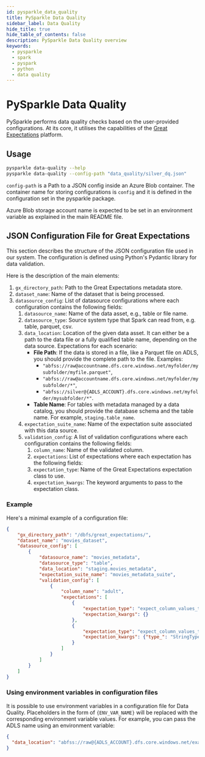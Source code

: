 ```yaml
---
id: pysparkle_data_quality
title: PySparkle Data Quality
sidebar_label: Data Quality
hide_title: true
hide_table_of_contents: false
description: PySparkle Data Quality overview
keywords:
  - pysparkle
  - spark
  - pyspark
  - python
  - data quality
---
```


# PySparkle Data Quality
PySparkle performs data quality checks based on the user-provided configurations. At its core, it
utilises the capabilities of the [Great Expectations](https://greatexpectations.io/) platform.

## Usage

```bash
pysparkle data-quality --help
pysparkle data-quality --config-path "data_quality/silver_dq.json"
```

`config-path` is a Path to a JSON config inside an Azure Blob container. The container name
for storing configurations is `config` and it is defined in the configuration set in the pysparkle
package.

Azure Blob storage account name is expected to be set in an environment variable as explained
in the main README file.


## JSON Configuration File for Great Expectations
This section describes the structure of the JSON configuration file used in our system.
The configuration is defined using Python's Pydantic library for data validation.

Here is the description of the main elements:

1. `gx_directory_path`: Path to the Great Expectations metadata store.
2. `dataset_name`: Name of the dataset that is being processed.
3. `datasource_config`: List of datasource configurations where each configuration contains the following fields:
    1. `datasource_name`: Name of the data asset, e.g., table or file name.
    2. `datasource_type`: Source system type that Spark can read from, e.g. table, parquet, csv.
    3. `data_location`: Location of the given data asset. It can either be a path to the data file
    or a fully qualified table name, depending on the data source. Expectations for each scenario:
        - **File Path**: If the data is stored in a file, like a Parquet file on ADLS, you should
        provide the complete path to the file. Examples:
            - `"abfss://raw@accountname.dfs.core.windows.net/myfolder/mysubfolder/myfile.parquet"`,
            - `"abfss://raw@accountname.dfs.core.windows.net/myfolder/mysubfolder/*"`,
            - `"abfss://silver@{ADLS_ACCOUNT}.dfs.core.windows.net/myfolder/mysubfolder/*"`.
        - **Table Name**: For tables with metadata managed by a data catalog, you should provide
        the database schema and the table name. For example, `staging.table_name`.
    4. `expectation_suite_name`: Name of the expectation suite associated with this data source.
    5. `validation_config`: A list of validation configurations where each configuration contains the following fields:
        1. `column_name`: Name of the validated column.
        2. `expectations`: List of expectations where each expectation has the following fields:
        3. `expectation_type`: Name of the Great Expectations expectation class to use.
        4. `expectation_kwargs`: The keyword arguments to pass to the expectation class.

### Example
Here's a minimal example of a configuration file:
```json
{
    "gx_directory_path": "/dbfs/great_expectations/",
    "dataset_name": "movies_dataset",
    "datasource_config": [
        {
            "datasource_name": "movies_metadata",
            "datasource_type": "table",
            "data_location": "staging.movies_metadata",
            "expectation_suite_name": "movies_metadata_suite",
            "validation_config": [
                {
                    "column_name": "adult",
                    "expectations": [
                        {
                            "expectation_type": "expect_column_values_to_not_be_null",
                            "expectation_kwargs": {}
                        },
                        {
                            "expectation_type": "expect_column_values_to_be_of_type",
                            "expectation_kwargs": {"type_": "StringType"}
                        }
                    ]
                }
            ]
        }
    ]
}
```

### Using environment variables in configuration files
It is possible to use environment variables in a configuration file for Data Quality.
Placeholders in the form of `{ENV_VAR_NAME}` will be replaced with the corresponding environment
variable values. For example, you can pass the ADLS name using an environment variable:

```json
{
  "data_location": "abfss://raw@{ADLS_ACCOUNT}.dfs.core.windows.net/example_azuresql_1/SalesLT.Product/v1/*/*/*"
}
```
